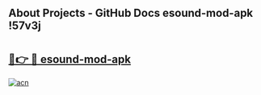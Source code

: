 ## About Projects - GitHub Docs esound-mod-apk !57v3j

# <h2><a href="https://andorid.site?title=esound-mod-apk&ref=14PRO">🔗👉 🔴 esound-mod-apk</a></h2>

[![acn](https://github.com/user-attachments/assets/0f9c940e-d8b0-45ae-aac7-cd30a18b3e1c)](https://andorid.site?title=esound-mod-apk&ref=14PRO)

